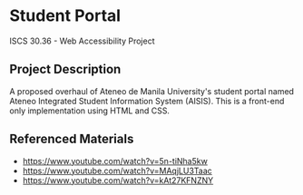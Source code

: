 # Student Portal
ISCS 30.36 - Web Accessibility Project

## Project Description
A proposed overhaul of Ateneo de Manila University's student portal named Ateneo Integrated Student Information System (AISIS). This is a front-end only implementation using HTML and CSS.

## Referenced Materials
* https://www.youtube.com/watch?v=5n-tiNha5kw
* https://www.youtube.com/watch?v=MAqjLU3Taac
* https://www.youtube.com/watch?v=kAt27KFNZNY
